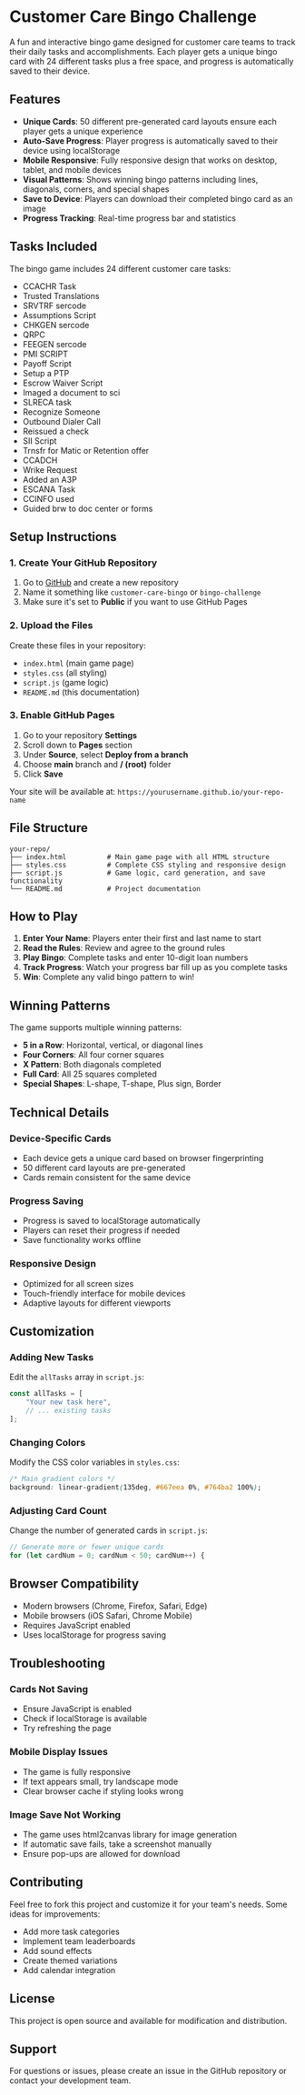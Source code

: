 # Customer Care Bingo Challenge

A fun and interactive bingo game designed for customer care teams to track their daily tasks and accomplishments. Each player gets a unique bingo card with 24 different tasks plus a free space, and progress is automatically saved to their device.

## Features

- **Unique Cards**: 50 different pre-generated card layouts ensure each player gets a unique experience
- **Auto-Save Progress**: Player progress is automatically saved to their device using localStorage
- **Mobile Responsive**: Fully responsive design that works on desktop, tablet, and mobile devices
- **Visual Patterns**: Shows winning bingo patterns including lines, diagonals, corners, and special shapes
- **Save to Device**: Players can download their completed bingo card as an image
- **Progress Tracking**: Real-time progress bar and statistics

## Tasks Included

The bingo game includes 24 different customer care tasks:
- CCACHR Task
- Trusted Translations
- SRVTRF sercode
- Assumptions Script
- CHKGEN sercode
- QRPC
- FEEGEN sercode
- PMI SCRIPT
- Payoff Script
- Setup a PTP
- Escrow Waiver Script
- Imaged a document to sci
- SLRECA task
- Recognize Someone
- Outbound Dialer Call
- Reissued a check
- SII Script
- Trnsfr for Matic or Retention offer
- CCADCH
- Wrike Request
- Added an A3P
- ESCANA Task
- CCINFO used
- Guided brw to doc center or forms

## Setup Instructions

### 1. Create Your GitHub Repository

1. Go to [GitHub](https://github.com) and create a new repository
2. Name it something like `customer-care-bingo` or `bingo-challenge`
3. Make sure it's set to **Public** if you want to use GitHub Pages

### 2. Upload the Files

Create these files in your repository:

- `index.html` (main game page)
- `styles.css` (all styling)
- `script.js` (game logic)
- `README.md` (this documentation)

### 3. Enable GitHub Pages

1. Go to your repository **Settings**
2. Scroll down to **Pages** section
3. Under **Source**, select **Deploy from a branch**
4. Choose **main** branch and **/ (root)** folder
5. Click **Save**

Your site will be available at: `https://yourusername.github.io/your-repo-name`

## File Structure

```
your-repo/
├── index.html          # Main game page with all HTML structure
├── styles.css          # Complete CSS styling and responsive design
├── script.js           # Game logic, card generation, and save functionality
└── README.md           # Project documentation
```

## How to Play

1. **Enter Your Name**: Players enter their first and last name to start
2. **Read the Rules**: Review and agree to the ground rules
3. **Play Bingo**: Complete tasks and enter 10-digit loan numbers
4. **Track Progress**: Watch your progress bar fill up as you complete tasks
5. **Win**: Complete any valid bingo pattern to win!

## Winning Patterns

The game supports multiple winning patterns:
- **5 in a Row**: Horizontal, vertical, or diagonal lines
- **Four Corners**: All four corner squares
- **X Pattern**: Both diagonals completed
- **Full Card**: All 25 squares completed
- **Special Shapes**: L-shape, T-shape, Plus sign, Border

## Technical Details

### Device-Specific Cards
- Each device gets a unique card based on browser fingerprinting
- 50 different card layouts are pre-generated
- Cards remain consistent for the same device

### Progress Saving
- Progress is saved to localStorage automatically
- Players can reset their progress if needed
- Save functionality works offline

### Responsive Design
- Optimized for all screen sizes
- Touch-friendly interface for mobile devices
- Adaptive layouts for different viewports

## Customization

### Adding New Tasks
Edit the `allTasks` array in `script.js`:
```javascript
const allTasks = [
    "Your new task here",
    // ... existing tasks
];
```

### Changing Colors
Modify the CSS color variables in `styles.css`:
```css
/* Main gradient colors */
background: linear-gradient(135deg, #667eea 0%, #764ba2 100%);
```

### Adjusting Card Count
Change the number of generated cards in `script.js`:
```javascript
// Generate more or fewer unique cards
for (let cardNum = 0; cardNum < 50; cardNum++) {
```

## Browser Compatibility

- Modern browsers (Chrome, Firefox, Safari, Edge)
- Mobile browsers (iOS Safari, Chrome Mobile)
- Requires JavaScript enabled
- Uses localStorage for progress saving

## Troubleshooting

### Cards Not Saving
- Ensure JavaScript is enabled
- Check if localStorage is available
- Try refreshing the page

### Mobile Display Issues
- The game is fully responsive
- If text appears small, try landscape mode
- Clear browser cache if styling looks wrong

### Image Save Not Working
- The game uses html2canvas library for image generation
- If automatic save fails, take a screenshot manually
- Ensure pop-ups are allowed for download

## Contributing

Feel free to fork this project and customize it for your team's needs. Some ideas for improvements:

- Add more task categories
- Implement team leaderboards
- Add sound effects
- Create themed variations
- Add calendar integration

## License

This project is open source and available for modification and distribution.

## Support

For questions or issues, please create an issue in the GitHub repository or contact your development team.
